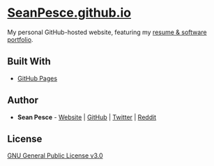 # [SeanPesce.github.io](https://SeanPesce.github.io)  

My personal GitHub-hosted website, featuring my [resume & software portfolio](https://SeanPesce.github.io/Portfolio).  


## Built With  

 * [GitHub Pages](https://pages.github.com/)  


## Author  

 * **Sean Pesce** - [Website](https://SeanPesce.github.io) | [GitHub](https://github.com/SeanPesce) | [Twitter](https://twitter.com/SeanPesce) | [Reddit](https://www.reddit.com/u/SeanPesce)  


## License  

[GNU General Public License v3.0](LICENSE)  

